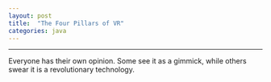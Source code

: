 ```yaml
---
layout: post
title:  "The Four Pillars of VR"
categories: java
---
```

***

Everyone has their own opinion. Some see it as a gimmick, while others swear it is a revolutionary technology.